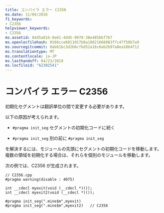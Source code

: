 ```yaml
---
title: コンパイラ エラー C2356
ms.date: 11/04/2016
f1_keywords:
- C2356
helpviewer_keywords:
- C2356
ms.assetid: 84d5a816-9a61-4d45-9978-38e485bbf767
ms.openlocfilehash: 0166cce6011017b8a18821666083f7c47f58b7a9
ms.sourcegitcommit: 0ab61bc3d2b6cfbd52a16c6ab2b97a8ea1864f12
ms.translationtype: MT
ms.contentlocale: ja-JP
ms.lasthandoff: 04/23/2019
ms.locfileid: "62302541"
---
```

# <a name="compiler-error-c2356"></a>コンパイラ エラー C2356

初期化セグメントは翻訳単位の間で変更する必要があります。

以下の原因が考えられます。

- `#pragma init_seg` セグメントの初期化コードに続く

- `#pragma init_seg` 別の前に `#pragma init_seg`

を解決するには、モジュールの先頭にセグメントの初期化コードを移動します。 複数の領域を初期化する場合は、それらを個別のモジュールを移動します。

次の例では、C2356 が生成されます。

```
// C2356.cpp
#pragma warning(disable : 4075)

int __cdecl myexit(void (__cdecl *)());
int __cdecl myexit2(void (__cdecl *)());

#pragma init_seg(".mine$m",myexit)
#pragma init_seg(".mine$m",myexit2)   // C2356
```